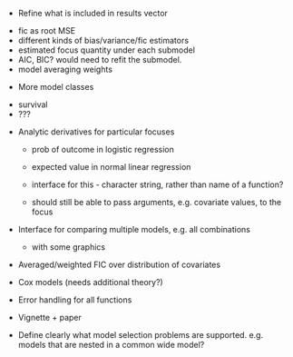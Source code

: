 * Refine what is included in results vector

- fic as root MSE
- different kinds of bias/variance/fic estimators
- estimated focus quantity under each submodel
- AIC, BIC? would need to refit the submodel.
- model averaging weights


* More model classes

- survival 
- ??? 

* Analytic derivatives for particular focuses

  - prob of outcome in logistic regression

  - expected value in normal linear regression

  - interface for this - character string, rather than name of a function?

  - should still be able to pass arguments, e.g. covariate values, to the focus
  

* Interface for comparing multiple models, e.g. all combinations

  - with some graphics 


* Averaged/weighted FIC over distribution of covariates


* Cox models (needs additional theory?)


* Error handling for all functions



* Vignette + paper

- Define clearly what model selection problems are supported. e.g. models that are nested in a common wide model? 
